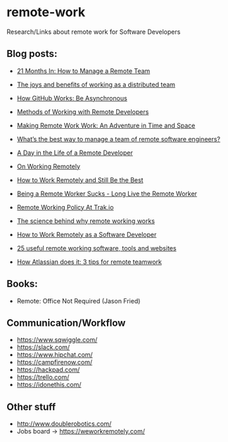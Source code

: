 remote-work
===========

Research/Links about remote work for Software Developers

## Blog posts:
- [21 Months In: How to Manage a Remote Team](https://zapier.com/blog/how-manage-remote-team/)

- [The joys and benefits of working as a distributed team](http://joel.is/post/59525266381/the-joys-and-benefits-of-working-as-a-distributed-team)

- [How GitHub Works: Be Asynchronous](http://zachholman.com/posts/how-github-works-asynchronous/)

- [Methods of Working with Remote Developers](http://jumpstartcto.com/methods-of-working-with-remote-developers/)

- [Making Remote Work Work: An Adventure in Time and Space](http://blog.mongohq.com/making-remote-work-work-an-adventure-in-time-and-space/)

- [What’s the best way to manage a team of remote software engineers?](http://arstechnica.com/information-technology/2012/07/whats-the-best-way-to-manage-a-team-of-remote-software-engineers/)

- [A Day in the Life of a Remote Developer](http://remotenation.co/blog/a-day-in-the-life-of-a-remote-developer)

- [On Working Remotely](http://blog.codinghorror.com/on-working-remotely/)

- [How to Work Remotely and Still Be the Best](http://www.toptal.com/freelance/how-to-work-remotely-and-still-be-the-best)

- [Being a Remote Worker Sucks - Long Live the Remote Worker](http://www.hanselman.com/blog/BeingARemoteWorkerSucksLongLiveTheRemoteWorker.aspx)

- [Remote Working Policy At Trak.io](https://medium.com/design-startups/73f22ed2d80a)

- [The science behind why remote working works](https://medium.com/who-what-why/a292d0c43dbe)

- [How to Work Remotely as a Software Developer](http://markcampbell.me/tutorial/2013/05/23/how-to-work-remotely.html)

- [25 useful remote working software, tools and websites]( http://www.yuuguu.com/blog/2012/04/25-useful-remote-working-software-tools-and-websites)

- [How Atlassian does it: 3 tips for remote teamwork]( http://blogs.atlassian.com/2013/07/how-atlassian-does-it-3-tips-for-remote-teamwork/)

## Books:
- Remote: Office Not Required (Jason Fried)



## Communication/Workflow
- https://www.sqwiggle.com/
- https://slack.com/
- https://www.hipchat.com/
- https://campfirenow.com/
- https://hackpad.com/
- https://trello.com/
- https://idonethis.com/

## Other stuff
- http://www.doublerobotics.com/
- Jobs board -> https://weworkremotely.com/

